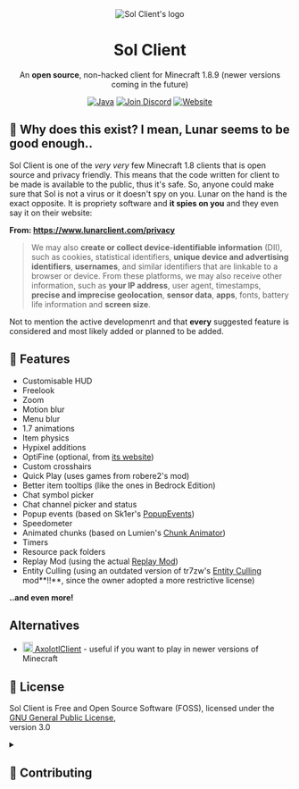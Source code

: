 <div align="center">

<img src="https://raw.githubusercontent.com/Sol-Client/client/develop/src/main/resources/assets/sol_client/textures/gui/icon.png" alt="Sol Client's logo">

# Sol Client

An **open source**, non-hacked client for Minecraft 1.8.9 (newer versions coming in the future)

<a href="https://www.java.com"><img alt="Java" src="https://cdn.jsdelivr.net/npm/@intergrav/devins-badges@3/assets/cozy/built-with/java_vector.svg"></a>
<a href="https://discord.gg/TSAkhgXNbK"><img alt="Join Discord" src="https://cdn.jsdelivr.net/npm/@intergrav/devins-badges@3/assets/cozy/social/discord-plural_vector.svg"></a>
<a href="https://sol-client.github.io"><img alt="Website" src="https://cdn.jsdelivr.net/npm/@intergrav/devins-badges@3/assets/cozy/documentation/website_vector.svg"></a>

</div>

## 🤔 Why does this exist? I mean, Lunar seems to be good enough..

Sol Client is one of the _very very_ few Minecraft 1.8 clients that is open source and privacy friendly. This means that the code written for client to be made is available to the public, thus it's safe. So, anyone could make sure that Sol is not a virus or it doesn't spy on you. Lunar on the hand is the exact opposite. It is propriety software and **it spies on you** and they even say it on their website:

**From: https://www.lunarclient.com/privacy**
> We may also **create or collect device-identifiable information** (DII), such as cookies, statistical identifiers, **unique device and advertising identifiers**, **usernames**, and similar identifiers that are linkable to a browser or device. From these platforms, we may also receive other information, such as **your IP address**, user agent, timestamps, **precise and imprecise geolocation**, **sensor data**, **apps**, fonts, battery life information and **screen size**.

Not to mention the active developmenrt and that **every** suggested feature is considered and most likely added or planned to be added.

## 📖 Features

- Customisable HUD
- Freelook
- Zoom
- Motion blur
- Menu blur
- 1.7 animations
- Item physics
- Hypixel additions
- OptiFine (optional, from [its website](https://optifine.net/downloads))
- Custom crosshairs
- Quick Play (uses games from robere2's mod)
- Better item tooltips (like the ones in Bedrock Edition)
- Chat symbol picker
- Chat channel picker and status
- Popup events (based on Sk1er's [PopupEvents](https://github.com/Sk1erLLC/PopupEvents))
- Speedometer
- Animated chunks (based on Lumien's [Chunk Animator](https://github.com/lumien231/Chunk-Animator))
- Timers
- Resource pack folders
- Replay Mod (using the actual [Replay Mod](https://github.com/ReplayMod/ReplayMod))
- Entity Culling (using an outdated version of tr7zw's [Entity Culling](https://github.com/tr7zw/EntityCulling) mod**!!**, since the owner adopted a more restrictive license)

**..and even more!**

## Alternatives

- [<img src="https://axolotlclient.github.io/images/icon.png" alt="AC icon" width="18"> AxolotlClient](https://axolotlclient.github.io/) - useful if you want to play in newer versions of Minecraft

## 💼 License

Sol Client is Free and Open Source Software (FOSS), licensed under the [GNU General Public License](LICENSE),<br />version 3.0

<details><summary><h2>🧪 Contributing</h2></summary>

If you want to contribute features, use the [`development`](https://github.com/Sol-Client/client) branch. If you want to contribute bug fixes, use the [`stable`](https://github.com/Sol-Client/client/tree/stable) branch.

### Code Formatting

Please use standard Java formatting conventions (the default Eclipse formatting profile, but with indented switch cases).
Using statements instead of blocks is fine.
Use tabs for indentation, and asterisks if more than one class is imported from a package.

You may notice this is not followed on the main branch (as of 2023-01-03 - once [`dev/1.9.0`]() is merged this will not be the case).

### Building

To compile the client, run: `./gradlew build`

To run it, execute the following command: `./gradlew runClient`.

### Testing

Before a new release is created, there must be tested if Sol:

- Compiles
- Runs in development
- Runs the first or second time the client is game is launched on any machine
- Works in normal gameplay, with the new features enabled. This may mean releases take longer, but it is probably worth it
- The old features still work correctly
- Plays nicely with Watchdog (and other anticheats)

</details>
